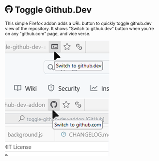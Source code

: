 # <img src="./icon.svg" height="25" width="25"> Toggle Github.Dev

This simple Firefox addon adds a URL button to quickly toggle github.dev view of the repository. It shows "Switch to github.dev" button when you're on any "github.com" page, and vice verse. 

<img src="./screenshots/screenshot_1.png"> <img src="./screenshots/screenshot_2.png">